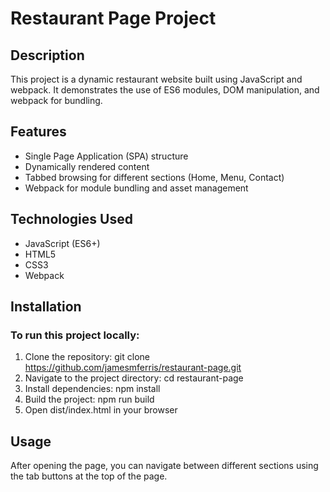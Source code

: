 # Restaurant Page Project

## Description

This project is a dynamic restaurant website built using JavaScript and webpack. It demonstrates the use of ES6 modules, DOM manipulation, and webpack for bundling.

## Features

- Single Page Application (SPA) structure
- Dynamically rendered content
- Tabbed browsing for different sections (Home, Menu, Contact)
- Webpack for module bundling and asset management

## Technologies Used

- JavaScript (ES6+)
- HTML5
- CSS3
- Webpack

## Installation

### To run this project locally:

1. Clone the repository: git clone https://github.com/jamesmferris/restaurant-page.git
2. Navigate to the project directory: cd restaurant-page
3. Install dependencies: npm install
4. Build the project: npm run build
5. Open dist/index.html in your browser 

## Usage

After opening the page, you can navigate between different sections using the tab buttons at the top of the page.
